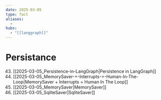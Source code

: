 ```yaml
---
date: 2025-03-05
type: fact
aliases:
  -
hubs:
  - "[[langgraph]]"
---
```


# Persistance

43. [[2025-03-05_Persistence-in-LangGraph|Persistence in LangGraph]]
44. [[2025-03-05_MemorySaver-+-Interrupts-=-Human-In-The-Loop|MemorySaver + Interrupts = Human In The Loop]]
45. [[2025-03-05_MemorySaver|MemorySaver]]
46. [[2025-03-05_SqliteSaver|SqliteSaver]]
